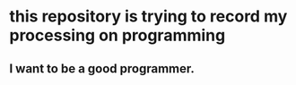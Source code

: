 # this repository is trying to record my processing on programming

## I want to be a good programmer. 
